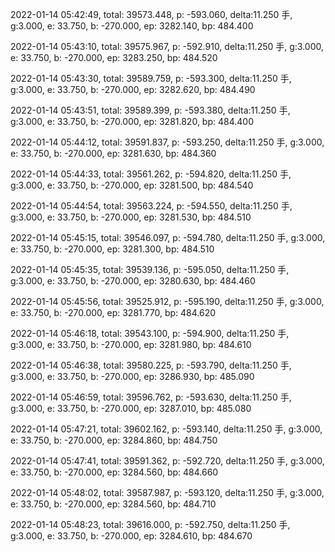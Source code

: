 2022-01-14 05:42:49, total: 39573.448, p: -593.060, delta:11.250 手, g:3.000, e: 33.750, b: -270.000, ep: 3282.140, bp: 484.400

2022-01-14 05:43:10, total: 39575.967, p: -592.910, delta:11.250 手, g:3.000, e: 33.750, b: -270.000, ep: 3283.250, bp: 484.520

2022-01-14 05:43:30, total: 39589.759, p: -593.300, delta:11.250 手, g:3.000, e: 33.750, b: -270.000, ep: 3282.620, bp: 484.490

2022-01-14 05:43:51, total: 39589.399, p: -593.380, delta:11.250 手, g:3.000, e: 33.750, b: -270.000, ep: 3281.820, bp: 484.400

2022-01-14 05:44:12, total: 39591.837, p: -593.250, delta:11.250 手, g:3.000, e: 33.750, b: -270.000, ep: 3281.630, bp: 484.360

2022-01-14 05:44:33, total: 39561.262, p: -594.820, delta:11.250 手, g:3.000, e: 33.750, b: -270.000, ep: 3281.500, bp: 484.540

2022-01-14 05:44:54, total: 39563.224, p: -594.550, delta:11.250 手, g:3.000, e: 33.750, b: -270.000, ep: 3281.530, bp: 484.510

2022-01-14 05:45:15, total: 39546.097, p: -594.780, delta:11.250 手, g:3.000, e: 33.750, b: -270.000, ep: 3281.300, bp: 484.510

2022-01-14 05:45:35, total: 39539.136, p: -595.050, delta:11.250 手, g:3.000, e: 33.750, b: -270.000, ep: 3280.630, bp: 484.460

2022-01-14 05:45:56, total: 39525.912, p: -595.190, delta:11.250 手, g:3.000, e: 33.750, b: -270.000, ep: 3281.770, bp: 484.620

2022-01-14 05:46:18, total: 39543.100, p: -594.900, delta:11.250 手, g:3.000, e: 33.750, b: -270.000, ep: 3281.980, bp: 484.610

2022-01-14 05:46:38, total: 39580.225, p: -593.790, delta:11.250 手, g:3.000, e: 33.750, b: -270.000, ep: 3286.930, bp: 485.090

2022-01-14 05:46:59, total: 39596.762, p: -593.630, delta:11.250 手, g:3.000, e: 33.750, b: -270.000, ep: 3287.010, bp: 485.080

2022-01-14 05:47:21, total: 39602.162, p: -593.140, delta:11.250 手, g:3.000, e: 33.750, b: -270.000, ep: 3284.860, bp: 484.750

2022-01-14 05:47:41, total: 39591.362, p: -592.720, delta:11.250 手, g:3.000, e: 33.750, b: -270.000, ep: 3284.560, bp: 484.660

2022-01-14 05:48:02, total: 39587.987, p: -593.120, delta:11.250 手, g:3.000, e: 33.750, b: -270.000, ep: 3284.560, bp: 484.710

2022-01-14 05:48:23, total: 39616.000, p: -592.750, delta:11.250 手, g:3.000, e: 33.750, b: -270.000, ep: 3284.610, bp: 484.670
